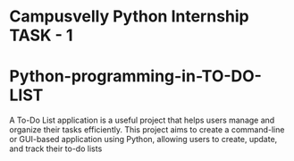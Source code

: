 # Campusvelly Python Internship TASK - 1
# Python-programming-in-TO-DO-LIST
A To-Do List application is a useful project that helps users manage and organize their tasks efficiently. This project aims to create a command-line or GUI-based application using Python, allowing  users to create, update, and track their to-do lists
